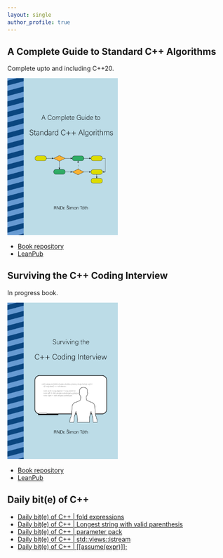 ```yaml
---
layout: single
author_profile: true
---
```


## A Complete Guide to Standard C++ Algorithms

Complete upto and including C++20.

[<img src="assets/images/book_algorithms_cover.png" width="50%">](https://leanpub.com/cpp-algorithms-guide)

- [Book repository](https://github.com/HappyCerberus/book-cpp-algorithms)
- [LeanPub](https://leanpub.com/cpp-algorithms-guide)

## Surviving the C++ Coding Interview

In progress book.

[<img src="assets/images/book_coding_interview_cover.png" width="50%">](https://leanpub.com/cpp-coding-interview)

- [Book repository](https://leanpub.com/cpp-coding-interview)
- [LeanPub](https://leanpub.com/cpp-coding-interview)

## Daily bit(e) of C++

<ul>
<!-- SUBSTACK:START --><li><a href="https://simontoth.substack.com/p/daily-bite-of-c-fold-expressions">Daily bit&lpar;e&rpar; of C++ | fold expressions</a></li><li><a href="https://simontoth.substack.com/p/daily-bite-of-c-longest-string-with">Daily bit&lpar;e&rpar; of C++ | Longest string with valid parenthesis</a></li><li><a href="https://simontoth.substack.com/p/daily-bite-of-c-parameter-pack">Daily bit&lpar;e&rpar; of C++ | parameter pack</a></li><li><a href="https://simontoth.substack.com/p/daily-bite-of-c-stdviewsistream">Daily bit&lpar;e&rpar; of C++ | std::views::istream</a></li><li><a href="https://simontoth.substack.com/p/daily-bite-of-c-assumeexpr">Daily bit&lpar;e&rpar; of C++ | [[assume&lpar;expr&rpar;]];</a></li><!-- SUBSTACK:END -->
</ul>